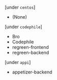 [under `centos`]

- (None)

[under `codephile`]

- Bro
- Codephile
- regreen-frontend
- regreen-backend

[under `appi`]

- appetizer-backend

